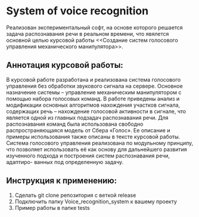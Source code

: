 # System of voice recognition

Реализован экспериментальный софт, на основе которого решается задача распознавания речи в реальном времени, что явялется основной целью курсовой работы <<Создание систем голосового управления механического манипулятора>>.

## Аннотация курсовой работы:
В курсовой работе разработана и реализована система голосового управления без обработки звукового сигнала на сервере. Основное назначение системы – управление механическим манипулятором с помощью набора голосовых команд.
В работе приведены анализ и модификации основных алгоритмов нахождения участков сигнала, содержащих речь – нахождение голосовой активности в сигнале, что является одной из главных подзадач распознавания речи. Для распознавания команд была использована свободно распространяющаяся модель от Сбера «Голос». Ее описание и примеры использования также описаны в тексте курсовой работы.
Система голосового управления реализована по модульному принципу, что позволяет использовать её как основу для дальнейшего развития изученного подхода и построения систем распознавания речи, адаптиро- ванных под определенную задачу.

## Инструкция к применению:
1) Сделать git clone репозитория с веткой release 
2) Подключить папку Voice_recognition_system к вашему проекту
3) Пример работы в папке tests
